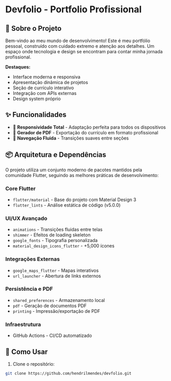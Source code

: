 # Devfolio - Portfolio Profissional 

## 🌟 Sobre o Projeto

Bem-vindo ao meu mundo de desenvolvimento! Este é meu portfólio pessoal, construído com cuidado extremo e atenção aos detalhes. Um espaço onde tecnologia e design se encontram para contar minha jornada profissional.

**Destaques:**
- Interface moderna e responsiva
- Apresentação dinâmica de projetos
- Seção de currículo interativo
- Integração com APIs externas
- Design system próprio

## ✨ Funcionalidades

- 📱 **Responsividade Total** - Adaptação perfeita para todos os dispositivos
- 📄 **Gerador de PDF** - Exportação do currículo em formato profissional
- 🎯 **Navegação Fluida** - Transições suaves entre seções

## 📦 Arquitetura e Dependências

O projeto utiliza um conjunto moderno de pacotes mantidos pela comunidade Flutter, seguindo as melhores práticas de desenvolvimento:

### **Core Flutter**
- `flutter/material` - Base do projeto com Material Design 3
- `flutter_lints` - Análise estática de código (v5.0.0)

### **UI/UX Avançado**
- `animations` - Transições fluidas entre telas
- `shimmer` - Efeitos de loading skeleton
- `google_fonts` - Tipografia personalizada
- `material_design_icons_flutter` - +5,000 ícones

### **Integrações Externas**
- `google_maps_flutter` - Mapas interativos
- `url_launcher` - Abertura de links externos

### **Persistência e PDF**
- `shared_preferences` - Armazenamento local
- `pdf` - Geração de documentos PDF
- `printing` - Impressão/exportação de PDF

### **Infraestrutura**
- GitHub Actions - CI/CD automatizado

## 🚀 Como Usar

1. Clone o repositório:
```bash
git clone https://github.com/hendrilmendes/devfolio.git